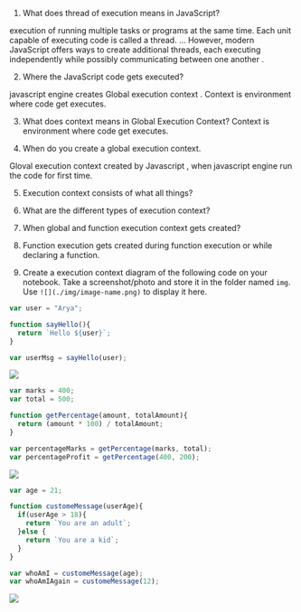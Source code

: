 1. What does thread of execution means in JavaScript?

execution of running multiple tasks or programs at the same time. Each unit capable of executing code is called a thread. ... However, modern JavaScript offers ways to create additional threads, each executing independently while possibly communicating between one another .


2. Where the JavaScript code gets executed?

javascript engine creates Global execution context . Context is environment where code get executes.

3. What does context means in Global Execution Context?
Context is environment where code get executes.


4. When do you create a global execution context.

Gloval execution context created by Javascript , when javascript engine run the code for first time.

5. Execution context consists of what all things?



6. What are the different types of execution context?

7. When global and function execution context gets created?

8. Function execution gets created during function execution or while declaring a function.


9. Create a execution context diagram of the following code on your notebook. Take a screenshot/photo and store it in the folder named `img`. Use `![](./img/image-name.png)` to display it here.



```js
var user = "Arya";

function sayHello(){
  return `Hello ${user}`;
}

var userMsg = sayHello(user);
```

<!-- Put your image here -->

![](./img/image-name.jpg)



```js
var marks = 400;
var total = 500;

function getPercentage(amount, totalAmount){
  return (amount * 100) / totalAmount;
}

var percentageMarks = getPercentage(marks, total);
var percentageProfit = getPercentage(400, 200);
```

<!-- Put your image here -->

![](./img/image-name.jpg)



```js
var age = 21;

function customeMessage(userAge){
  if(userAge > 18){
    return `You are an adult`;
  }else {
    return `You are a kid`;
  }
}

var whoAmI = customeMessage(age);
var whoAmIAgain = customeMessage(12);
```

<!-- Put your image here -->

![](./img/image-name.jpg)